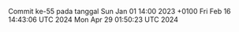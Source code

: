 Commit ke-55 pada tanggal Sun Jan 01 14:00 2023 +0100
Fri Feb 16 14:43:06 UTC 2024
Mon Apr 29 01:50:23 UTC 2024
